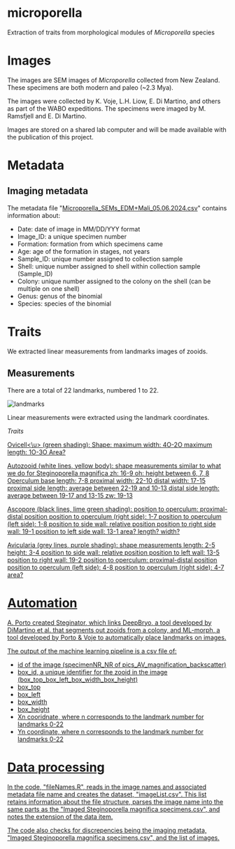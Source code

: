 # microporella
Extraction of traits from morphological modules of *Microporella* species

# Images

The images are SEM images of _Microporella_ collected from New Zealand. These specimens are both modern and paleo (~2.3 Mya).

The images were collected by K. Voje, L.H. Liow, E. Di Martino, and others as part of the WABO expeditions. The specimens were imaged by M. Ramsfjell and E. Di Martino.

Images are stored on a shared lab computer and will be made available with the publication of this project.

# Metadata

## Imaging metadata

The metadata file "[Microporella_SEMs_EDM+Mali_05.06.2024.csv](https://github.com/megbalk/microporella/blob/main/Data/Microporella_SEMs_EDM%2BMali_05.06.2024.csv)" contains information about:
- Date: date of image in MM/DD/YYY format
- Image_ID: a unique specimen number
- Formation: formation from which specimens came
- Age: age of the formation in stages, not years
- Sample_ID: unique number assigned to collection sample
- Shell: unique number assigned to shell within collection sample (Sample_ID)
- Colony: unique number assigned to the colony on the shell (can be multiple on one shell)
- Genus: genus of the binomial
- Species: species of the binomial

# Traits

We extracted linear measurements from landmarks images of zooids.

## Measurements

There are a total of 22 landmarks, numbered 1 to 22.

![landmarks]()


Linear measurements were extracted using the landmark coordinates.

*Traits*

<u>Ovicell<\u> (green shading):
Shape:
maximum width: 4O-2O
maximum length: 1O-3O
Area?

Autozooid (white lines, yellow body):
shape measurements similar to what we do for Steginoporella magnifica
zh: 16-9
oh: height between 6, 7, 8
Operculum base length: 7-8
proximal width: 22-10
distal width: 17-15
proximal side length: average between 22-19 and 10-13
distal side length: average between 19-17 and 13-15
zw: 19-13

Ascopore (black lines, lime green shading):
position to operculum: proximal-distal position
position to operculum (right side): 1-7
position to operculum (left side): 1-8
position to side wall: relative position
position to right side wall: 19-1
position to left side wall: 13-1
area?
length? width? 

Avicularia (grey lines, purple shading):
shape measurements
length: 2-5
height: 3-4
position to side wall: relative position
position to left wall: 13-5
position to right wall: 19-2
position to operculum: proximal-distal position
position to operculum (left side): 4-8
position to operculum (right side): 4-7
area?

# Automation

A. Porto created [Steginator](https://github.com/agporto/Steginator), which links [DeepBryo](https://deepbryo.ngrok.io/), a tool developed by [DiMartino et al.](https://www.biorxiv.org/content/early/2022/11/17/2022.11.17.516938) that segments out zooids from a colony, and [ML-morph](https://github.com/agporto/ml-morph), a tool developed by [Porto & Voje](https://doi.org/10.1111/2041-210X.13373) to automatically place landmarks on images.

The output of the machine learning pipeline is a csv file of:
- id of the image (specimenNR_NR of pics_AV_magnification_backscatter)
- box_id, a unique identifier for the zooid in the image (box_top_box_left_box_width_box_height)
- box_top
- box_left
- box_width
- box_height
- Xn cooridnate, where n corresponds to the landmark number for landmarks 0-22
- Yn coordinate, where n corresponds to the landmark number for landmarks 0-22

# Data processing

In the code, "[fileNames.R](https://github.com/megbalk/magnifica/blob/main/fileNames.R)", reads in the image names and associated metadata file name and creates the dataset, "[imageList.csv](https://github.com/megbalk/magnifica/blob/main/imageList.csv)". This list retains information about the file structure, parses the image name into the same parts as the "Imaged Steginoporella magnifica specimens.csv", and notes the extension of the data item.

The code also checks for discrepencies being the imaging metadata, "Imaged Steginoporella magnifica specimens.csv", and the list of images.
